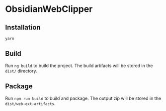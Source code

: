 # ObsidianWebClipper
## Installation
```shell
yarn
```

## Build

Run `ng build` to build the project. The build artifacts will be stored in the `dist/` directory.

## Package
Run `npm run build` to build and package. The output zip will be stored in the `dist/web-ext-artifacts`.
